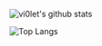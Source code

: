 <!--
Here are some ideas to get you started:

- 🔭 I’m currently working on ...
- 🌱 I’m currently learning ...
- 👯 I’m looking to collaborate on ...
- 🤔 I’m looking for help with ...
- 💬 Ask me about ...
- 📫 How to reach me: ...
- 😄 Pronouns: ...
- ⚡ Fun fact: ...
-->

![vi0let's github stats](https://github-readme-stats.vercel.app/api?username=lucky-xiaobai&show_icons=true&theme=radical)

![Top Langs](https://github-readme-stats.vercel.app/api/top-langs/?username=lucky-xiaobai&layout=compact)

